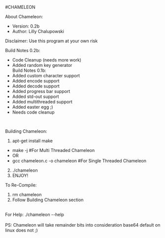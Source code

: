 #CHAMELEON<br />

About Chameleon:<br />
- Version: 0.2b<br />
- Author: Lilly Chalupowski<br />

Disclaimer: Use this program at your own risk<br />

Build Notes 0.2b:<br />
- Code Cleanup (needs more work)<br />
- Added random key generator<br />
Build Notes 0.1b:<br />
- Added custom character support<br />
- Added encode support<br />
- Added decode support<br />
- Added progress bar support<br />
- Added std-out support<br />
- Added multithreaded support<br />
- Added easter egg ;)<br />
- Needs code cleanup<br />
<br />

Building Chameleon:<br />
1. apt-get install make<br />
- make -j #For Multi Threaded Chameleon<br />
- OR<br />
- gcc chameleon.c -o chameleon #For Single Threaded Chameleon<br />
2. ./chameleon<br />
3. ENJOY!<br />

To Re-Compile: <br />
1. rm chameleon<br />
2. Follow Building Chameleon section<br />
<br />
For Help: ./chameleon --help<br />
<br />
PS: Chameleon will take remainder bits into consideration base64 default on linux does not ;)<br />
